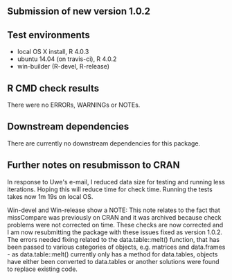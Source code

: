 ## Submission of new version 1.0.2

## Test environments
* local OS X install, R 4.0.3       
* ubuntu 14.04 (on travis-ci), R 4.0.2  
* win-builder (R-devel, R-release)   

## R CMD check results
There were no ERRORs, WARNINGs or NOTEs.

## Downstream dependencies
There are currently no downstream dependencies for this package.    

## Further notes on resubmisson to CRAN
In response to Uwe's e-mail, I reduced data size for testing and running less iterations. Hoping this will reduce time for check time. Running the tests takes now 1m 19s on local OS.

Win-devel and Win-release show a NOTE: This note relates to the fact that missCompare was previously on CRAN and it was archived because check problems were not corrected on time. These checks are now corrected and I am now resubmitting the package with these issues fixed as version 1.0.2. The errors needed fixing related to the data.table::melt() function, that has been passed to various categories of objects, e.g. matrices and data.frames - as data.table::melt() currently only has a method for data.tables, objects have either been converted to data.tables or another solutions were found to replace existing code.
